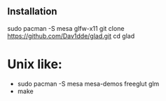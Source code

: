 ## Installation

sudo pacman -S mesa glfw-x11
git clone https://github.com/Dav1dde/glad.git
cd glad

# Unix like:
* sudo pacman -S mesa mesa-demos freeglut glm
* make